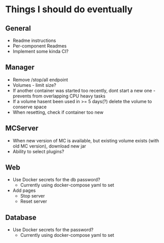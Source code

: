 # Things I should do eventually

## General
- Readme instructions
- Per-component Readmes
- Implement some kinda CI?

## Manager
- Remove /stop/all endpoint
- Volumes - limit size?
- If another container was started too recently, dont start a new one - prevents from overlapping CPU heavy tasks
- If a volume hasent been used in >= 5 days(?) delete the volume to conserve space
- When resetting, check if container too new

## MCServer
- When new version of MC is available, but existing volume exists (with old MC version), download new jar
- Ability to select plugins?

## Web
- Use Docker secrets for the db password?
    - Currently using docker-compose yaml to set
- Add pages
    - Stop server
    - Reset server

## Database
- Use Docker secrets for the password?
    - Currently using docker-compose yaml to set
